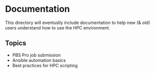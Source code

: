 # Documentation

This directory will eventuslly include documentation to help new (& old) users understand how to use the HPC environment.

## Topics
- PBS Pro job submission
- Ansible automation basics
- Best practices for HPC scripting
